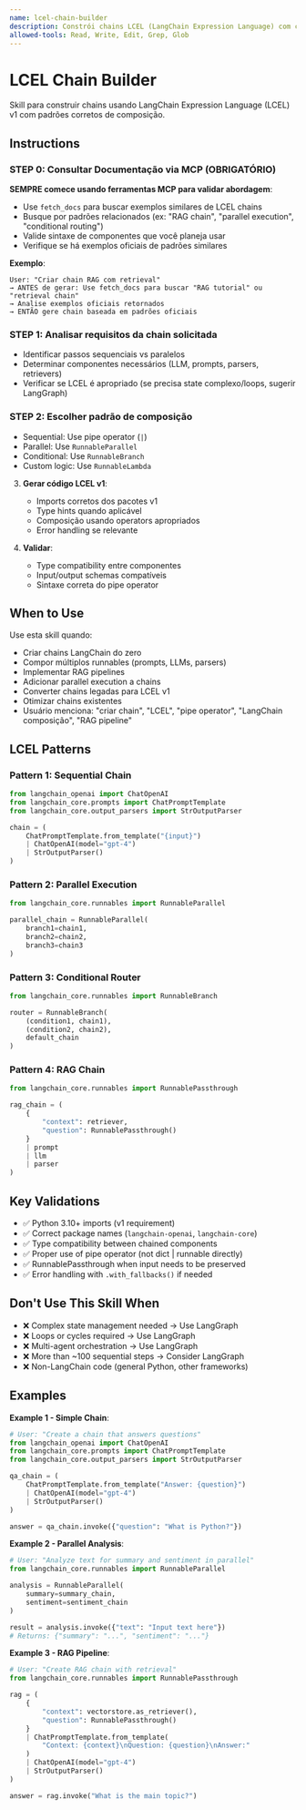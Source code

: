 ```yaml
---
name: lcel-chain-builder
description: Constrói chains LCEL (LangChain Expression Language) com composição correta usando pipe operators, parallel execution e padrões v1. Use quando criar chains LangChain, compor runnables, implementar RAG, ou precisar de sequential/parallel execution.
allowed-tools: Read, Write, Edit, Grep, Glob
---
```


# LCEL Chain Builder

Skill para construir chains usando LangChain Expression Language (LCEL) v1 com padrões corretos de composição.

## Instructions

### STEP 0: Consultar Documentação via MCP (OBRIGATÓRIO)

**SEMPRE comece usando ferramentas MCP para validar abordagem**:

- Use `fetch_docs` para buscar exemplos similares de LCEL chains
- Busque por padrões relacionados (ex: "RAG chain", "parallel execution", "conditional routing")
- Valide sintaxe de componentes que você planeja usar
- Verifique se há exemplos oficiais de padrões similares

**Exemplo**:
```
User: "Criar chain RAG com retrieval"
→ ANTES de gerar: Use fetch_docs para buscar "RAG tutorial" ou "retrieval chain"
→ Analise exemplos oficiais retornados
→ ENTÃO gere chain baseada em padrões oficiais
```

### STEP 1: Analisar requisitos da chain solicitada

- Identificar passos sequenciais vs paralelos
- Determinar componentes necessários (LLM, prompts, parsers, retrievers)
- Verificar se LCEL é apropriado (se precisa state complexo/loops, sugerir LangGraph)

### STEP 2: Escolher padrão de composição
   - Sequential: Use pipe operator (`|`)
   - Parallel: Use `RunnableParallel`
   - Conditional: Use `RunnableBranch`
   - Custom logic: Use `RunnableLambda`

3. **Gerar código LCEL v1**:
   - Imports corretos dos pacotes v1
   - Type hints quando aplicável
   - Composição usando operators apropriados
   - Error handling se relevante

4. **Validar**:
   - Type compatibility entre componentes
   - Input/output schemas compatíveis
   - Sintaxe correta do pipe operator

## When to Use

Use esta skill quando:
- Criar chains LangChain do zero
- Compor múltiplos runnables (prompts, LLMs, parsers)
- Implementar RAG pipelines
- Adicionar parallel execution a chains
- Converter chains legadas para LCEL v1
- Otimizar chains existentes
- Usuário menciona: "criar chain", "LCEL", "pipe operator", "LangChain composição", "RAG pipeline"

## LCEL Patterns

### Pattern 1: Sequential Chain
```python
from langchain_openai import ChatOpenAI
from langchain_core.prompts import ChatPromptTemplate
from langchain_core.output_parsers import StrOutputParser

chain = (
    ChatPromptTemplate.from_template("{input}")
    | ChatOpenAI(model="gpt-4")
    | StrOutputParser()
)
```

### Pattern 2: Parallel Execution
```python
from langchain_core.runnables import RunnableParallel

parallel_chain = RunnableParallel(
    branch1=chain1,
    branch2=chain2,
    branch3=chain3
)
```

### Pattern 3: Conditional Router
```python
from langchain_core.runnables import RunnableBranch

router = RunnableBranch(
    (condition1, chain1),
    (condition2, chain2),
    default_chain
)
```

### Pattern 4: RAG Chain
```python
from langchain_core.runnables import RunnablePassthrough

rag_chain = (
    {
        "context": retriever,
        "question": RunnablePassthrough()
    }
    | prompt
    | llm
    | parser
)
```

## Key Validations

- ✅ Python 3.10+ imports (v1 requirement)
- ✅ Correct package names (`langchain-openai`, `langchain-core`)
- ✅ Type compatibility between chained components
- ✅ Proper use of pipe operator (not dict | runnable directly)
- ✅ RunnablePassthrough when input needs to be preserved
- ✅ Error handling with `.with_fallbacks()` if needed

## Don't Use This Skill When

- ❌ Complex state management needed → Use LangGraph
- ❌ Loops or cycles required → Use LangGraph
- ❌ Multi-agent orchestration → Use LangGraph
- ❌ More than ~100 sequential steps → Consider LangGraph
- ❌ Non-LangChain code (general Python, other frameworks)

## Examples

**Example 1 - Simple Chain**:
```python
# User: "Create a chain that answers questions"
from langchain_openai import ChatOpenAI
from langchain_core.prompts import ChatPromptTemplate
from langchain_core.output_parsers import StrOutputParser

qa_chain = (
    ChatPromptTemplate.from_template("Answer: {question}")
    | ChatOpenAI(model="gpt-4")
    | StrOutputParser()
)

answer = qa_chain.invoke({"question": "What is Python?"})
```

**Example 2 - Parallel Analysis**:
```python
# User: "Analyze text for summary and sentiment in parallel"
from langchain_core.runnables import RunnableParallel

analysis = RunnableParallel(
    summary=summary_chain,
    sentiment=sentiment_chain
)

result = analysis.invoke({"text": "Input text here"})
# Returns: {"summary": "...", "sentiment": "..."}
```

**Example 3 - RAG Pipeline**:
```python
# User: "Create RAG chain with retrieval"
from langchain_core.runnables import RunnablePassthrough

rag = (
    {
        "context": vectorstore.as_retriever(),
        "question": RunnablePassthrough()
    }
    | ChatPromptTemplate.from_template(
        "Context: {context}\nQuestion: {question}\nAnswer:"
    )
    | ChatOpenAI(model="gpt-4")
    | StrOutputParser()
)

answer = rag.invoke("What is the main topic?")
```